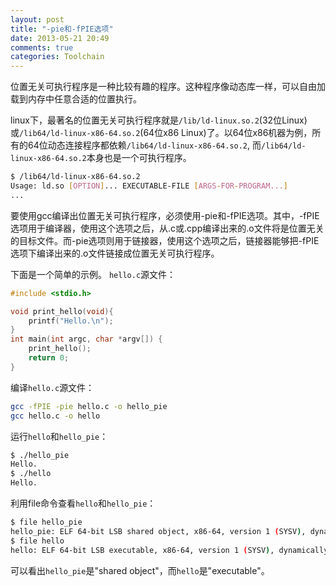 ```yaml
---
layout: post
title: "-pie和-fPIE选项"
date: 2013-05-21 20:49
comments: true
categories: Toolchain
---
```

位置无关可执行程序是一种比较有趣的程序。这种程序像动态库一样，可以自由加载到内存中任意合适的位置执行。

linux下，最著名的位置无关可执行程序就是`/lib/ld-linux.so.2`(32位Linux)或`/lib64/ld-linux-x86-64.so.2`(64位x86 Linux)了。以64位x86机器为例，所有的64位动态连接程序都依赖`/lib64/ld-linux-x86-64.so.2`, 而`/lib64/ld-linux-x86-64.so.2`本身也是一个可执行程序。
```bash
$ /lib64/ld-linux-x86-64.so.2 
Usage: ld.so [OPTION]... EXECUTABLE-FILE [ARGS-FOR-PROGRAM...]
...
```

要使用gcc编译出位置无关可执行程序，必须使用-pie和-fPIE选项。其中，-fPIE选项用于编译器，使用这个选项之后，从.c或.cpp编译出来的.o文件将是位置无关的目标文件。而-pie选项则用于链接器，使用这个选项之后，链接器能够把-fPIE选项下编译出来的.o文件链接成位置无关可执行程序。

下面是一个简单的示例。
`hello.c`源文件：
```c hello.c
#include <stdio.h>

void print_hello(void){
    printf("Hello.\n");
}
int main(int argc, char *argv[]) {
    print_hello();
	return 0;
}
```

编译`hello.c`源文件：
```bash
gcc -fPIE -pie hello.c -o hello_pie
gcc hello.c -o hello
```

运行`hello`和`hello_pie`：
```bash
$ ./hello_pie 
Hello.
$ ./hello
Hello.
```

利用file命令查看`hello`和`hello_pie`：
```bash
$ file hello_pie 
hello_pie: ELF 64-bit LSB shared object, x86-64, version 1 (SYSV), dynamically linked (uses shared libs), for GNU/Linux 2.6.18, not stripped
$ file hello
hello: ELF 64-bit LSB executable, x86-64, version 1 (SYSV), dynamically linked (uses shared libs), for GNU/Linux 2.6.18, not stripped
```
可以看出`hello_pie`是"shared object"，而`hello`是"executable"。
